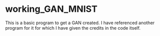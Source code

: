 # working_GAN_MNIST

This is a basic program to get a GAN created. 
I have referenced another program for it for which I have given the credits in the code itself.
